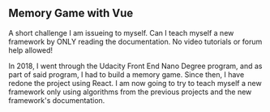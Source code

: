 ## Memory Game with Vue

A short challenge I am issueing to myself. Can I teach myself a new framework by ONLY reading the documentation. No video tutorials or forum help allowed!

In 2018, I went through the Udacity Front End Nano Degree program, and as part of said program, I had to build a memory game. Since then, I have redone the project using React. I am now going to try to teach myself a new framework only using algorithms from the previous projects and the new framework's documentation.